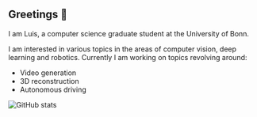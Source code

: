 ## Greetings 👋

I am Luis, a computer science graduate student at the University of Bonn.

I am interested in various topics in the areas of computer vision, deep learning and robotics.
Currently I am working on topics revolving around:
- Video generation
- 3D reconstruction
- Autonomous driving

![GitHub stats](https://github-readme-stats.vercel.app/api?username=LDenninger&show_icons=true&theme=radical)

<!--
**LDenninger/LDenninger** is a ✨ _special_ ✨ repository because its `README.md` (this file) appears on your GitHub profile.

Here are some ideas to get you started:

- 🔭 I’m currently working on ...
- 🌱 I’m currently learning ...
- 👯 I’m looking to collaborate on ...
- 🤔 I’m looking for help with ...
- 💬 Ask me about ...
- 📫 How to reach me: ...
- 😄 Pronouns: ...
- ⚡ Fun fact: ...
-->
